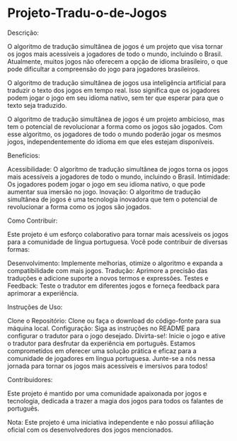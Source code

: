 # Projeto-Tradu-o-de-Jogos

Descrição:

O algoritmo de tradução simultânea de jogos é um projeto que visa tornar os jogos mais acessíveis a jogadores de todo o mundo, incluindo o Brasil. Atualmente, muitos jogos não oferecem a opção de idioma brasileiro, o que pode dificultar a compreensão do jogo para jogadores brasileiros.

O algoritmo de tradução simultânea de jogos usa inteligência artificial para traduzir o texto dos jogos em tempo real. Isso significa que os jogadores podem jogar o jogo em seu idioma nativo, sem ter que esperar para que o texto seja traduzido.

O algoritmo de tradução simultânea de jogos é um projeto ambicioso, mas tem o potencial de revolucionar a forma como os jogos são jogados. Com esse algoritmo, os jogadores de todo o mundo poderão jogar os mesmos jogos, independentemente do idioma em que eles estejam disponíveis.

Benefícios:

Acessibilidade: O algoritmo de tradução simultânea de jogos torna os jogos mais acessíveis a jogadores de todo o mundo, incluindo o Brasil.
Intimidade: Os jogadores podem jogar o jogo em seu idioma nativo, o que pode aumentar sua imersão no jogo.
Inovação: O algoritmo de tradução simultânea de jogos é uma tecnologia inovadora que tem o potencial de revolucionar a forma como os jogos são jogados.

Como Contribuir:

Este projeto é um esforço colaborativo para tornar mais acessíveis os jogos para a comunidade de língua portuguesa. Você pode contribuir de diversas formas:

Desenvolvimento: Implemente melhorias, otimize o algoritmo e expanda a compatibilidade com mais jogos.
Tradução: Aprimore a precisão das traduções e adicione suporte a novos termos e expressões.
Testes e Feedback: Teste o tradutor em diferentes jogos e forneça feedback para aprimorar a experiência.

Instruções de Uso:

Clone o Repositório: Clone ou faça o download do código-fonte para sua máquina local.
Configuração: Siga as instruções no README para configurar o tradutor para o jogo desejado.
Divirta-se!: Inicie o jogo e ative o tradutor para desfrutar da experiência em português.
Estamos comprometidos em oferecer uma solução prática e eficaz para a comunidade de jogadores em língua portuguesa. Junte-se a nós nessa jornada para tornar os jogos mais acessíveis e imersivos para todos!

Contribuidores:

Este projeto é mantido por uma comunidade apaixonada por jogos e tecnologia, dedicada a trazer a magia dos jogos para todos os falantes de português.

Nota: Este projeto é uma iniciativa independente e não possui afiliação oficial com os desenvolvedores dos jogos mencionados.


